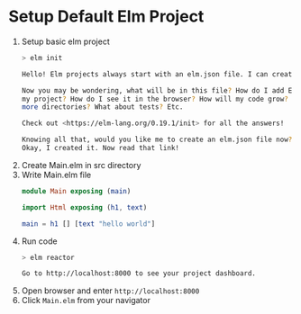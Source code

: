 # Setup Default Elm Project


1. Setup basic elm project
    ```bash
    > elm init
    
    Hello! Elm projects always start with an elm.json file. I can create them!

    Now you may be wondering, what will be in this file? How do I add Elm files to
    my project? How do I see it in the browser? How will my code grow? Do I need
    more directories? What about tests? Etc.

    Check out <https://elm-lang.org/0.19.1/init> for all the answers!

    Knowing all that, would you like me to create an elm.json file now? [Y/n]: Y
    Okay, I created it. Now read that link!
    ```
2. Create Main.elm in src directory
3. Write Main.elm file
    ```elm
    module Main exposing (main)

    import Html exposing (h1, text)

    main = h1 [] [text "hello world"]
    ```
4. Run code
    ```bash
    > elm reactor

    Go to http://localhost:8000 to see your project dashboard.
    ```
5. Open browser and enter `http://localhost:8000`
6. Click `Main.elm` from your navigator